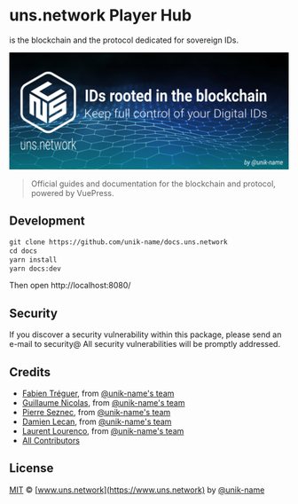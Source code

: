 # uns.network Player Hub

<uns/> is the blockchain and the protocol dedicated for sovereign IDs.

<p align="center">
    <img src="uns-banner.png" />
</p>

> Official guides and documentation for the <uns/> blockchain and protocol, powered by VuePress.

## Development

```
git clone https://github.com/unik-name/docs.uns.network
cd docs
yarn install
yarn docs:dev
```

Then open http://localhost:8080/

## Security

If you discover a security vulnerability within this package, please send an e-mail to security@<uns/> All security vulnerabilities will be promptly addressed.

## Credits

- [Fabien Tréguer](https://github.com/ftreguer), from [@unik-name's team](https://www.unik-name.com)
- [Guillaume Nicolas](https://github.com/Nigui), from [@unik-name's team](https://www.unik-name.com)
- [Pierre Seznec](https://github.com/peterjah), from [@unik-name's team](https://www.unik-name.com)  
- [Damien Lecan](https://github.com/dlecan), from [@unik-name's team](https://www.unik-name.com)
- [Laurent Lourenco](https://www.linkedin.com/in/laurentlourenco/), from [@unik-name's team](https://www.unik-name.com)
- [All Contributors](../../../../contributors)

## License

[MIT](LICENSE) © [www.uns.network](https://www.uns.network) by [@unik-name](https://www.unik-name.com)
